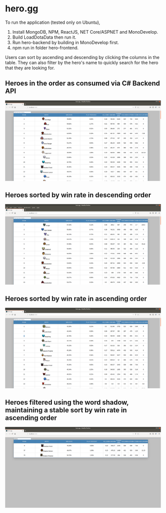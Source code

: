# hero.gg

To run the application (tested only on Ubuntu),

1. Install MongoDB, NPM, ReactJS, NET Core/ASPNET and MonoDevelop.
2. Build LoadDotaData then run it.
3. Run hero-backend by building in MonoDevelop first.
4. npm run in folder hero-frontend.

Users can sort by ascending and descending by clicking the columns in the table. They can also filter by the hero's name to quickly search for the hero that they are looking for.

## Heroes in the order as consumed via C# Backend API
![Heroes in ordered as API consumed](https://raw.githubusercontent.com/Loc-Tran/hero.gg/master/examples/order%20as%20api%20consume%20order%20is%20maintained.png)

## Heroes sorted by win rate in descending order
![Heroes sorted by win rate in descending order](https://raw.githubusercontent.com/Loc-Tran/hero.gg/master/examples/descending%20order%20winrate.png)

## Heroes sorted by win rate in ascending order
![Heroes sorted by win rate in ascending order](https://raw.githubusercontent.com/Loc-Tran/hero.gg/master/examples/ascending%20order%20winrate.png)

## Heroes filtered using the word shadow, maintaining a stable sort by win rate in ascending order
![Heroes filtered using the word shadow, maintaining a stable sort by win rate in ascending order](https://raw.githubusercontent.com/Loc-Tran/hero.gg/master/examples/filter%20by%20name.png)

